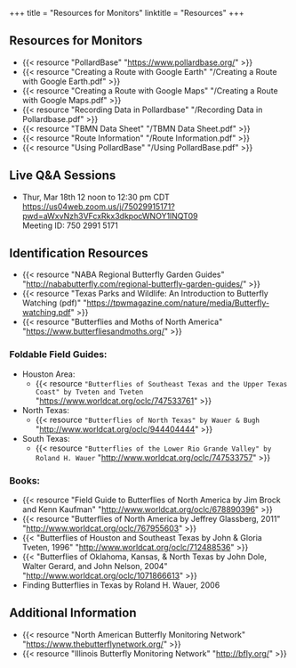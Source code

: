 +++
title = "Resources for Monitors"
linktitle = "Resources"
+++

## Resources for Monitors

- {{< resource "PollardBase" "https://www.pollardbase.org/" >}}
- {{< resource "Creating a Route with Google Earth" "/Creating a Route with Google Earth.pdf" >}}
- {{< resource "Creating a Route with Google Maps" "/Creating a Route with Google Maps.pdf" >}}
- {{< resource "Recording Data in Pollardbase" "/Recording Data in Pollardbase.pdf" >}}
- {{< resource "TBMN Data Sheet" "/TBMN Data Sheet.pdf" >}}
- {{< resource "Route Information" "/Route Information.pdf" >}}
- {{< resource "Using PollardBase" "/Using PollardBase.pdf" >}}

## Live Q&A Sessions

- Thur, Mar 18th 12 noon to 12:30 pm CDT  
<https://us04web.zoom.us/j/75029915171?pwd=aWxvNzh3VFcxRkx3dkpocWNOY1lNQT09>  
Meeting ID: 750 2991 5171

## Identification Resources

- {{< resource "NABA Regional Butterfly Garden Guides" "http://nababutterfly.com/regional-butterfly-garden-guides/" >}}
- {{< resource "Texas Parks and Wildlife: An Introduction to Butterfly Watching (pdf)" "https://tpwmagazine.com/nature/media/Butterfly-watching.pdf" >}}
- {{< resource "Butterflies and Moths of North America" "https://www.butterfliesandmoths.org/" >}}

### Foldable Field Guides:
      
- Houston Area:
  - {{< resource `"Butterflies of Southeast Texas and the Upper Texas Coast" by Tveten and Tveten` "https://www.worldcat.org/oclc/747533761" >}}
- North Texas:
  - {{< resource `"Butterflies of North Texas" by Wauer & Bugh` "http://www.worldcat.org/oclc/944404444" >}}
- South Texas:
  - {{< resource `"Butterflies of the Lower Rio Grande Valley" by Roland H. Wauer` "http://www.worldcat.org/oclc/747533757" >}}

### Books:

- {{< resource "Field Guide to Butterflies of North America by Jim Brock and Kenn Kaufman" "http://www.worldcat.org/oclc/678890396" >}}
- {{< resource "Butterflies of North America by Jeffrey Glassberg, 2011" "http://www.worldcat.org/oclc/767955603" >}}
- {{< "Butterflies of Houston and Southeast Texas by John & Gloria Tveten, 1996" "http://www.worldcat.org/oclc/712488536" >}}
- {{< "Butterflies of Oklahoma, Kansas, & North Texas by John Dole, Walter Gerard, and John Nelson, 2004" "http://www.worldcat.org/oclc/1071866613" >}}
- Finding Butterflies in Texas by Roland H. Wauer, 2006

## Additional Information

- {{< resource "North American Butterfly Monitoring Network" "https://www.thebutterflynetwork.org/" >}}
- {{< resource "Illinois Butterfly Monitoring Network" "http://bfly.org/" >}}
